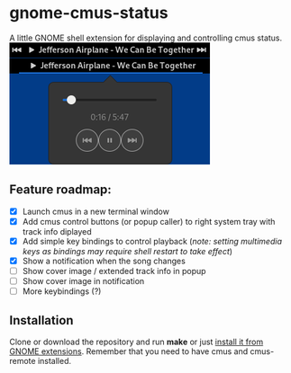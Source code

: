 # gnome-cmus-status
A little GNOME shell extension for displaying and controlling cmus status.
![Screenshot](screenshot1.png)

## Feature roadmap:
- [x] Launch cmus in a new terminal window
- [x] Add cmus control buttons (or popup caller) to right system tray with track info diplayed
- [x] Add simple key bindings to control playback (_note: setting multimedia keys as bindings may require shell restart to take effect_)
- [x] Show a notification when the song changes
- [ ] Show cover image / extended track info in popup
- [ ] Show cover image in notification
- [ ] More keybindings (?)

## Installation
Clone or download the repository and run __make__ or just [install it from GNOME extensions](https://extensions.gnome.org/extension/1934/cmus-status/). Remember that you need to have cmus and cmus-remote installed.
